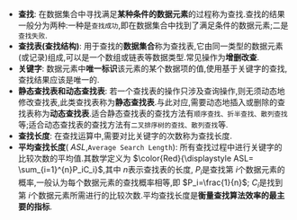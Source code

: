 * **查找**: 在数据集合中寻找满足**某种条件的数据元素**的过程称为查找.查找的结果一般分为两种:一种是`查找成功`,即在数据集合中找到了满足条件的数据元素;二是`查找失败`.
* **查找表(查找结构)**: 用于查找的**数据集合**称为查找表,它由同一类型的数据元素(或记录)组成,可以是一个数组或链表等数据类型.常见操作为**增删改查**.
* **关键字**: 数据元素中**唯一标识**该元素的某个数据项的值,使用基于关键字的查找,查找结果应该是唯一的.
* **静态查找表和动态查找表**: 若一个查找表的操作只涉及查询操作,则无须动态地修改查找表,此类查找表称为**静态查找表**.与此对应,需要动态地插入或删除的查找表称为**动态查找表**.适合静态查找表的查找方法有`顺序查找、折半查找、散列查找`等;适合动态查找表的查找方法有`二叉排序树的查找、散列查找`等.
* **查找长度**: 在查找运算中,需要对比关键字的次数称为查找长度.
* **平均查找长度**( $ASL$,`Average Search Length`): 所有查找过程中进行关键字的比较次数的平均值.其数学定义为 $\color{Red}{\displaystyle ASL= \sum_{i=1}^{n}P_iC_i}$,其中 $n$表示查找表的长度, $P_i$是查找第 $i$个数据元素的概率,一般认为每个数据元素的查找概率相等,即 $P_i=\frac{1}{n}$; $C_i$是找到第 $i$个数据元素所需进行的比较次数.平均查找长度是**衡量查找算法效率的最主要的指标**.

